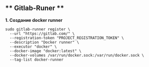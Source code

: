 ## ** Gitlab-Runer **

**1. Создание docker runner**
```
sudo gitlab-runner register \
  --url "https://gitlab.com/" \
  --registration-token "PROJECT_REGISTRATION_TOKEN" \
  --description "Docker runner" \
  --executor "docker" \
  --docker-image "docker:latest" \
  --docker-volumes /var/run/docker.sock:/var/run/docker.sock \
  --tag-list docker-runner
```





